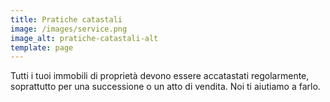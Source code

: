 ```yaml
---
title: Pratiche catastali
image: /images/service.png
image_alt: pratiche-catastali-alt
template: page
---
```

Tutti i tuoi immobili di proprietà devono essere accatastati regolarmente, soprattutto per una successione o un atto di vendita. Noi ti aiutiamo a farlo.

